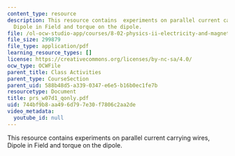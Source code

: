 ```yaml
---
content_type: resource
description: This resource contains  experiments on parallel current carrying wires,
  Dipole in Field and torque on the dipole.
file: /ol-ocw-studio-app/courses/8-02-physics-ii-electricity-and-magnetism-spring-2007/744bf9b8aa496d797e30f7806c2aa2de_prs_w07d1_qonly.pdf
file_size: 299879
file_type: application/pdf
learning_resource_types: []
license: https://creativecommons.org/licenses/by-nc-sa/4.0/
ocw_type: OCWFile
parent_title: Class Activities
parent_type: CourseSection
parent_uid: 588b48d5-a339-0347-e6e5-b16b0ec1fe7b
resourcetype: Document
title: prs_w07d1_qonly.pdf
uid: 744bf9b8-aa49-6d79-7e30-f7806c2aa2de
video_metadata:
  youtube_id: null
---
```

This resource contains  experiments on parallel current carrying wires, Dipole in Field and torque on the dipole.